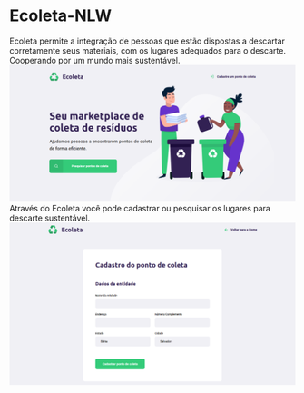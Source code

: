 # Ecoleta-NLW
Ecoleta permite a integração de pessoas que estão dispostas a descartar corretamente seus materiais, com os lugares adequados para o descarte. Cooperando por um mundo mais sustentável.
![Screenshot](images/Ecoleta.png)
<br/>
Através do Ecoleta você pode cadastrar ou pesquisar os lugares para descarte sustentável.
![myimage-alt-tag](images/Ecoleta-cadastro.png)


